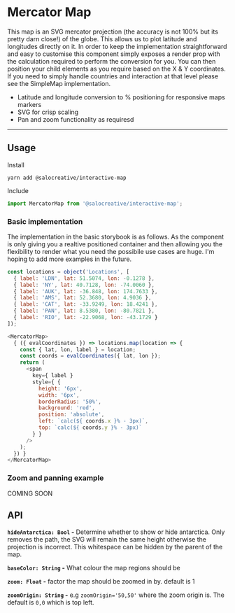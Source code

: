 # Mercator Map

This map is an SVG mercator projection (the accuracy is not 100% but its pretty darn close!) of the globe. This allows us to plot latitude and longitudes directly on it. In order to keep the implementation straightforward and easy to customise this component simply exposes a render prop with the calculation required to perform the conversion for you. You can then position your child elements as you require based on the X & Y coordinates. If you need to simply handle countries and interaction at that level please see the SimpleMap implementation.

- Latitude and longitude conversion to % positioning for responsive maps markers
- SVG for crisp scaling
- Pan and zoom functionality as requiresd

-------

## Usage

Install
```
yarn add @salocreative/interactive-map
```

Include
```javascript
import MercatorMap from '@salocreative/interactive-map';
```

### Basic implementation

The implementation in the basic storybook is as follows. As the component is only giving you a realtive positioned container and then allowing you the flexibility to render what you need the possibile use cases are huge. I'm hoping to add more examples in the future.

```javascript
const locations = object('Locations', [
  { label: 'LDN', lat: 51.5074, lon: -0.1278 },
  { label: 'NY', lat: 40.7128, lon: -74.0060 },
  { label: 'AUK', lat: -36.848, lon: 174.7633 },
  { label: 'AMS', lat: 52.3680, lon: 4.9036 },
  { label: 'CAT', lat: -33.9249, lon: 18.4241 },
  { label: 'PAN', lat: 8.5380, lon: -80.7821 },
  { label: 'RIO', lat: -22.9068, lon: -43.1729 }
]);
```

```javascript
<MercatorMap>
  { ({ evalCoordinates }) => locations.map(location => {
    const { lat, lon, label } = location;
    const coords = evalCoordinates({ lat, lon });
    return (
      <span
        key={ label }
        style={ {
          height: '6px',
          width: '6px',
          borderRadius: '50%',
          background: 'red',
          position: 'absolute',
          left: `calc(${ coords.x }% - 3px)`,
          top: `calc(${ coords.y }% - 3px)`
        } }
      />
    );
  }) }
</MercatorMap>
```

### Zoom and panning example

COMING SOON

## API

**`hideAntarctica: Bool` -** Determine whether to show or hide antarctica. Only removes the path, the SVG will remain the same height otherwise the projection is incorrect. This whitespace can be hidden by the parent of the map.

**`baseColor: String` -** What colour the map regions should be

**`zoom: Float` -** factor the map should be zoomed in by. default is 1

**`zoomOrigin: String` -** e.g `zoomOrigin='50,50'` where the zoom origin is. The default is `0,0` which is top left.